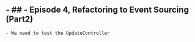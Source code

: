 ## - ## - Episode 4, Refactoring to Event Sourcing (Part2)
    - We need to test the UpdateController

